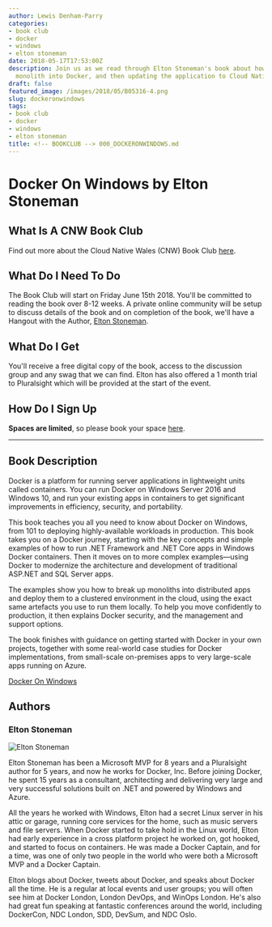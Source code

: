 ```yaml
---
author: Lewis Denham-Parry
categories:
- book club
- docker
- windows
- elton stoneman
date: 2018-05-17T17:53:00Z
description: Join us as we read through Elton Stoneman's book about how to get a .net
  monolith into Docker, and then updating the application to Cloud Native standards.
draft: false
featured_image: /images/2018/05/B05316-4.png
slug: dockeronwindows
tags:
- book club
- docker
- windows
- elton stoneman
title: <!-- BOOKCLUB --> 000_DOCKERONWINDOWS.md
---
```


# Docker On Windows by Elton Stoneman

## What Is A CNW Book Club

Find out more about the Cloud Native Wales (CNW) Book Club [here](https://blog.cloudnativewales.io/bookclub).

## What Do I Need To Do

The Book Club will start on Friday June 15th 2018.  You'll be committed to reading the book over 8-12 weeks.  A private online community will be setup to discuss details of the book and on completion of the book, we'll have a Hangout with the Author, [Elton Stoneman](https://twitter.com/eltonstoneman).

## What Do I Get

You'll receive a free digital copy of the book, access to the discussion group and any swag that we can find.  Elton has also offered a 1 month trial to Pluralsight which will be provided at the start of the event.

## How Do I Sign Up

**Spaces are limited**, so please book your space [here](https://www.eventbrite.co.uk/e/cnw-book-club-docker-on-windows-by-elton-stoneman-tickets-46192256282).

---

## Book Description

Docker is a platform for running server applications in lightweight units called containers. You can run Docker on Windows Server 2016 and Windows 10, and run your existing apps in containers to get significant improvements in efficiency, security, and portability.

This book teaches you all you need to know about Docker on Windows, from 101 to deploying highly-available workloads in production. This book takes you on a Docker journey, starting with the key concepts and simple examples of how to run .NET Framework and .NET Core apps in Windows Docker containers. Then it moves on to more complex examples—using Docker to modernize the architecture and development of traditional ASP.NET and SQL Server apps.

The examples show you how to break up monoliths into distributed apps and deploy them to a clustered environment in the cloud, using the exact same artefacts you use to run them locally. To help you move confidently to production, it then explains Docker security, and the management and support options.

The book finishes with guidance on getting started with Docker in your own projects, together with some real-world case studies for Docker implementations, from small-scale on-premises apps to very large-scale apps running on Azure.

[Docker On Windows](https://www.packtpub.com/virtualization-and-cloud/docker-windows)

## Authors

### Elton Stoneman

![Elton Stoneman](/images/2018/05/EltonStoneman.jpeg)

Elton Stoneman has been a Microsoft MVP for 8 years and a Pluralsight author for 5 years, and now he works for Docker, Inc. Before joining Docker, he spent 15 years as a consultant, architecting and delivering very large and very successful solutions built on .NET and powered by Windows and Azure.

All the years he worked with Windows, Elton had a secret Linux server in his attic or garage, running core services for the home, such as music servers and file servers. When Docker started to take hold in the Linux world, Elton had early experience in a cross platform project he worked on, got hooked, and started to focus on containers. He was made a Docker Captain, and for a time, was one of only two people in the world who were both a Microsoft MVP and a Docker Captain.

Elton blogs about Docker, tweets about Docker, and speaks about Docker all the time. He is a regular at local events and user groups; you will often see him at Docker London, London DevOps, and WinOps London. He's also had great fun speaking at fantastic conferences around the world, including DockerCon, NDC London, SDD, DevSum, and NDC Oslo.